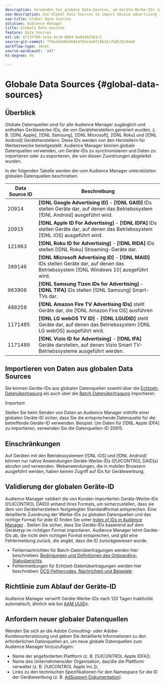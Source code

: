 ```yaml
---
description: Verwenden Sie globale Data Sources, um Geräte-Werbe-IDs zu importieren.
seo-description: Use Global Data Sources to import device advertising IDs.
seo-title: Global Data Sources
solution: Audience Manager
title: Globale Data Sources
feature: Data Sources
exl-id: ef137f89-1e1a-4cc0-8864-8a84162581c1
source-git-commit: 77daa5bd6545914f65e3e0f19b12c750535244e8
workflow-type: tm+mt
source-wordcount: '447'
ht-degree: 4%

---
```


# Globale Data Sources {#global-data-sources}

## Überblick

Globale Datenquellen sind für alle Audience Manager zugänglich und enthalten Gerätewerbe-IDs, die von Geräteherstellern generiert wurden, z. B. [!DNL Apple], [!DNL Samsung], [!DNL Microsoft], [!DNL Roku] und [!DNL Android] Geräteherstellern. Diese IDs werden von den Herstellern für Werbezwecke bereitgestellt. Audience Manager können globale Datenquellen verwenden, um Geräte-IDs zu synchronisieren und Daten zu importieren oder zu exportieren, die von diesen Zuordnungen abgeleitet wurden.

In der folgenden Tabelle werden die vom Audience Manager unterstützten globalen Datenquellen beschrieben.

| Data Source ID | Beschreibung |
|---|---|
| 20914 | **[!DNL Google Advertising ID]** - **[!DNL GAID]** IDs stellen Geräte dar, auf denen das Betriebssystem [!DNL Android] ausgeführt wird. |
| 20915 | **[!DNL Apple ID For Advertising]** - **[!DNL IDFA]** IDs stellen Geräte dar, auf denen das Betriebssystem [!DNL iOS] ausgeführt wird. |
| 121963 | **[!DNL Roku ID for Advertising]** - **[!DNL RIDA]** IDs stellen [!DNL Roku] Streaming-Geräte dar. |
| 389146 | **[!DNL Microsoft Advertising ID]** - **[!DNL MAID]** IDs stellen Geräte dar, auf denen das Betriebssystem [!DNL Windows 10] ausgeführt wird. |
| 963906 | **[!DNL Samsung Tizen IDs for Advertising]** - **[!DNL TIFA]** IDs stellen [!DNL Samsung] Smart-TVs dar. |
| 488258 | **[!DNL Amazon Fire TV Advertising IDs]** stellt Geräte dar, die [!DNL Amazon Fire OS] ausführen |
| 1171485 | **[!DNL LG webOS TV ID]** - **[!DNL LGUDID]** stellt Geräte dar, auf denen das Betriebssystem [!DNL LG webOS] ausgeführt wird. |
| 1171489 | **[!DNL Vizio ID for Advertising]** - **[!DNL IFA]** Geräte darstellen, auf denen Vizio Smart TV-Betriebssysteme ausgeführt werden. |

## Importieren von Daten aus globalen Data Sources

Sie können Geräte-IDs aus globalen Datenquellen sowohl über die [Echtzeit-Datenübertragung](../integration/sending-audience-data/real-time-data-integration/real-time-data-transfer.md) als auch über die [Batch-Datenübertragung](../integration/sending-audience-data/batch-data-transfer-explained/batch-data-transfer-explained.md) importieren.

>[!IMPORTANT]
>
>Stellen Sie beim Senden von Daten an Audience Manager mithilfe einer globalen Geräte-ID sicher, dass Sie die entsprechende Datenquelle für die betreffende Geräte-ID verwenden. Beispiel: Um Daten für [!DNL Apple IDFA] zu importieren, verwenden Sie die Datenquellen-ID 20915.

## Einschränkungen

Auf Geräten mit den Betriebssystemen [!DNL iOS] und [!DNL Android] können nur native Anwendungen Geräte-Werbe-IDs ([!UICONTROL DAID]s) abrufen und verwenden. Webanwendungen, die in mobilen Browsern ausgeführt werden, haben keinen Zugriff auf IDs für Gerätewerbung.

## Validierung der globalen Geräte-ID

Audience Manager validiert die von Kunden importierten Geräte-Werbe-IDs ([!UICONTROL DAID]) anhand ihres Formats, um sicherzustellen, dass sie dem von Geräteherstellern festgelegten Standardformat entsprechen. Eine detaillierte Zuordnung der Werbe-IDs zu globalen Datenquellen und das richtige Format für jede ID finden Sie unter [Index of IDs in Audience Manager](../reference/ids-in-aam.md) . Stellen Sie sicher, dass Sie Geräte-IDs basierend auf dem Gerätetyp im richtigen Format importieren. Audience Manager lehnt Geräte-IDs ab, die nicht dem richtigen Format entsprechen, und gibt eine Fehlermeldung zurück, die angibt, dass die ID zurückgewiesen wurde.

* Fehlernachrichten für Batch-Datenübertragungen werden hier beschrieben: [Bedingungen und Definitionen des Onboarding-Statusberichts](../reporting/onboarding-status-report.md#report-terms-conditions).
* Fehlermeldungen für Echtzeit-Datenübertragungen werden hier beschrieben: [DCS-Fehlercodes, Nachrichten und Beispiele](../api/dcs-intro/dcs-api-reference/dcs-error-codes.md).

## Richtlinie zum Ablauf der Geräte-ID

Audience Manager verwirft Geräte-Werbe-IDs nach 120 Tagen Inaktivität automatisch, ähnlich wie bei [AAM UUID](../faq/faq-privacy.md)s.

## Anfordern neuer globaler Datenquellen

Wenden Sie sich an die Adobe Consulting- oder Adobe-Kundenunterstützung und geben Sie detaillierte Informationen zu den erforderlichen Datenquellen an, um neue globale Datenquellen zum Audience Manager hinzuzufügen:

* Name der angeforderten Plattform (z. B. [!UICONTROL Apple IDFA]);
* Name des Unternehmens/der Organisation, das/die die Plattform verwaltet (z. B. [!UICONTROL Apple Inc.]);
* Links zu den technischen Spezifikationen für den Namespace für die ID der Gerätewerbung (z. B. [AdSupport-Dokumentation](https://developer.apple.com/documentation/adsupport)).
